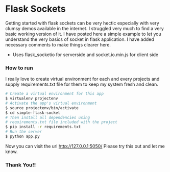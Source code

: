 # Flask Sockets

Getting started with flask sockets can be very hectic especially with very clumsy demos available in the internet. I struggled very much to find a very basic working version of it. I have posted here a simple example to let you understand the very basics of socket in flask application. I have added necessary comments to make things clearer here.

  - Uses flask_socketio for serverside and socket.io.min.js for client side

### How to run

I really love to create virtual environment for each and every projects and supply requirements.txt file for them to keep my system fresh and clean.

```sh
# Create a virtual environment for this app
$ virtualenv projectenv
# Activate the app's virtual environment
$ source projectenv/bin/activate
$ cd simple-flask-socket
# Then install all dependencies using 
# requirements.txt file included with the project
$ pip install -r requirements.txt
# Run the server
$ python app.py
```
Now you can visit the url http://127.0.0.1:5050/
Please try this out and let me know.
### Thank You!!
